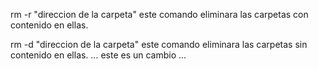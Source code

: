 rm -r "direccion de la carpeta"
este comando eliminara las carpetas con contenido en ellas.

rm -d "direccion de la carpeta"
este comando eliminara las carpetas sin contenido en ellas.
… este es un cambio …
